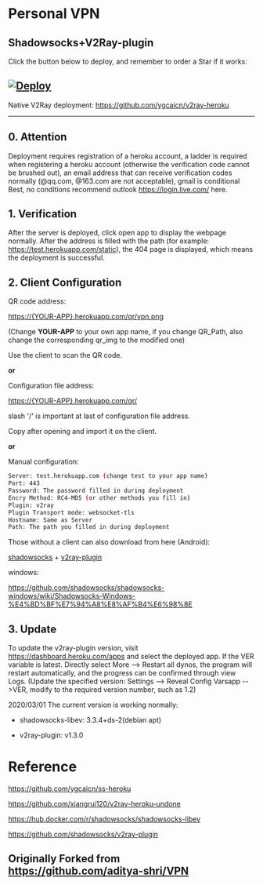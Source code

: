 # Personal VPN
## Shadowsocks+V2Ray-plugin

Click the button below to deploy, and remember to order a Star if it works:

[![Deploy](https://www.herokucdn.com/deploy/button.png)](https://dashboard.heroku.com/new?template=https://github.com/avinashkulshrestha/Heroku-Easy-Free-VPN)
---

Native V2Ray deployment: <https://github.com/ygcaicn/v2ray-heroku>

---

## 0. Attention

Deployment requires registration of a heroku account, a ladder is required when registering a heroku account (otherwise the verification code cannot be brushed out), an email address that can receive verification codes normally (@qq.com, @163.com are not acceptable), gmail is conditional
Best, no conditions recommend outlook <https://login.live.com/> here.

## 1. Verification

After the server is deployed, click open app to display the webpage normally. After the address is filled with the path (for example: <https://test.herokuapp.com/static>), the 404 page is displayed, which means the deployment is successful.

## 2. Client Configuration


QR code address: 

<https://{YOUR-APP}.herokuapp.com/qr/vpn.png>

(Change **YOUR-APP** to your own app name, if you change QR_Path, also change the corresponding qr_img to the modified one)

Use the client to scan the QR code.

**or**

Configuration file address: 

<https://{YOUR-APP}.herokuapp.com/qr/> 

slash '/' is important at last of configuration file address.

Copy after opening and import it on the client.

**or**

Manual configuration:

```sh
Server: test.herokuapp.com (change test to your app name)
Port: 443
Password: The password filled in during deployment
Encry Method: RC4-MD5 (or other methods you fill in)
Plugin: v2ray
Plugin Transport mode: websocket-tls
Hostname: Same as Server
Path: The path you filled in during deployment
```

Those without a client can also download from here (Android):

[shadowsocks](https://github.com/shadowsocks/shadowsocks-android/releases/download/v5.0.5/shadowsocks--universal-5.0.5.apk) + [v2ray-plugin](https://github.com/shadowsocks/v2ray-plugin-android/releases/download/v1.3.1/v2ray-arm64-v8a-1.3.1.apk)

windows:

<https://github.com/shadowsocks/shadowsocks-windows/wiki/Shadowsocks-Windows-%E4%BD%BF%E7%94%A8%E8%AF%B4%E6%98%8E>

## 3. Update

To update the v2ray-plugin version, visit <https://dashboard.heroku.com/apps> and select the deployed app. If the VER variable is latest. Directly select More --> Restart all dynos, the program will restart automatically, and the progress can be confirmed through view Logs. (Update the specified version: Settings --> Reveal Config Varsapp -->VER, modify to the required version number, such as 1.2)

2020/03/01 The current version is working normally:

+ shadowsocks-libev: 3.3.4+ds-2(debian apt)

+ v2ray-plugin: v1.3.0

# Reference

https://github.com/ygcaicn/ss-heroku

https://github.com/xiangrui120/v2ray-heroku-undone

https://hub.docker.com/r/shadowsocks/shadowsocks-libev

https://github.com/shadowsocks/v2ray-plugin

## Originally Forked from https://github.com/aditya-shri/VPN
